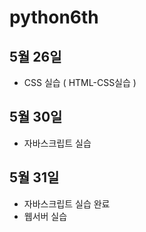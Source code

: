 # python6th

## 5월 26일
- CSS 실습 ( HTML-CSS실습 )

## 5월 30일
- 자바스크립트 실습

## 5월 31일
- 자바스크립트 실습 완료
- 웹서버 실습